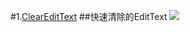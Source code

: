 #1.[ClearEditText](https://github.com/starbuilder/Android-UI/tree/master/ClearEditeText)
##快速清除的EditText
![](https://github.com/starbuilder/Android-UI/blob/master/ClearEditeText/img/device-2015-01-13-220818.png)
